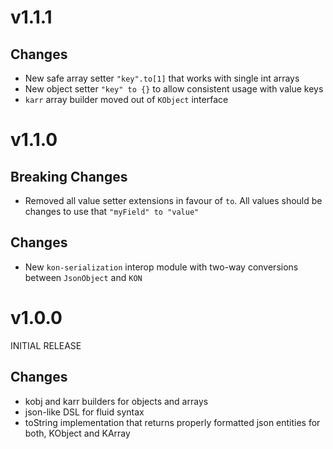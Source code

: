 # v1.1.1
## Changes
* New safe array setter `"key".to[1]` that works with single int arrays
* New object setter `"key" to {}` to allow consistent usage with value keys 
* `karr` array builder moved out of `KObject` interface

# v1.1.0
## Breaking Changes
* Removed all value setter extensions in favour of `to`. All values should be changes to use that `"myField" to "value"`
## Changes
* New `kon-serialization` interop module with two-way conversions between `JsonObject` and `KON`

# v1.0.0
INITIAL RELEASE
## Changes
* kobj and karr builders for objects and arrays
* json-like DSL for fluid syntax
* toString implementation that returns properly formatted json entities for both, KObject and KArray
